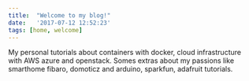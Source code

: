 ```yaml
---
title:  "Welcome to my blog!"
date:   '2017-07-12 12:52:23'
tags: [home, welcome]
---
```

My personal tutorials about containers with docker, cloud infrastructure with AWS azure and openstack.
Somes extras about my passions like smarthome fibaro, domoticz and arduino, sparkfun, adafruit tutorials.
